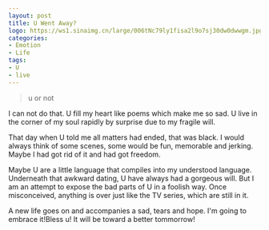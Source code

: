 ```yaml
---
layout: post
title: U Went Away?
logo: https://ws1.sinaimg.cn/large/006tNc79ly1fisa2l9o7sj30dw0dwwgm.jpg
categories:
- Emotion
- Life
tags:
- U
- live
---
```


> u or not   

I can not do that. U fill my heart like poems which make me so sad. U live in the corner of my soul rapidly by surprise due to my fragile will.  

That day when U told me all matters had ended, that was black. I would always think of some scenes, some would be fun, memorable and jerking. Maybe I had got rid of it and had got freedom.  

Maybe U are a little language that compiles into my understood language. Underneath that awkward dating, U have always had a gorgeous will. But I am an attempt to expose the bad parts of U in a foolish way. Once misconceived, anything is over just like the TV series, which are still in it.  

A new life goes on and accompanies a sad, tears and hope. I'm going to embrace it!Bless u! It will be toward a better tommorrow!  
